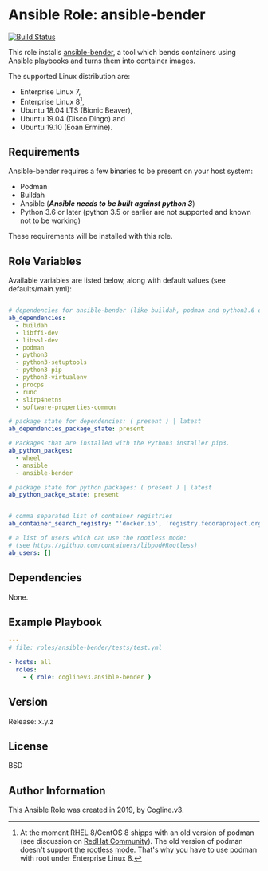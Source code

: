 # Ansible Role: ansible-bender

[![Build Status](https://travis-ci.org/coglinev3/ansible-bender.svg?branch=master)](https://travis-ci.org/coglinev3/ansible-bender)

This role installs [ansible-bender](https://github.com/TomasTomecek/ansible-bender),
a tool which bends containers using Ansible playbooks and turns them into
container images.

The supported Linux distribution are:
* Enterprise Linux 7, 
* Enterprise Linux 8[^footnote], 
* Ubuntu 18.04 LTS (Bionic Beaver),
* Ubuntu 19.04 (Disco Dingo) and
* Ubuntu 19.10 (Eoan Ermine).



[^footnote]: At the moment RHEL 8/CentOS 8 shipps with an old version of podman
  (see discussion on [RedHat Community](https://access.redhat.com/discussions/4288731 "RHEL 8.0 - latest version of Podman")).
  The old version of podman doesn't support [the rootless mode](https://github.com/containers/libpod#Rootless "rootless mode"). That's why you have to use podman with
  root under Enterprise Linux 8.

## Requirements

Ansible-bender requires a few binaries to be present on your host system:

* Podman
* Buildah
* Ansible (***Ansible needs to be built against python 3***)
* Python 3.6 or later (python 3.5 or earlier are not supported and known not to be working)

These requirements will be installed with this role.

## Role Variables

Available variables are listed below, along with default values
(see defaults/main.yml):

```yml

# dependencies for ansible-bender (like buildah, podman and python3.6 or higher)
ab_dependencies:
  - buildah
  - libffi-dev
  - libssl-dev
  - podman
  - python3
  - python3-setuptools
  - python3-pip
  - python3-virtualenv
  - procps
  - runc
  - slirp4netns
  - software-properties-common

# package state for dependencies: ( present ) | latest 
ab_dependencies_package_state: present

# Packages that are installed with the Python3 installer pip3.
ab_python_packges:
  - wheel
  - ansible
  - ansible-bender

# package state for python packages: ( present ) | latest
ab_python_packge_state: present


# comma separated list of container registries
ab_container_search_registry: "'docker.io', 'registry.fedoraproject.org', 'quay.io', 'registry.access.redhat.com', 'registry.centos.org'"

# a list of users which can use the rootless mode:
# (see https://github.com/containers/libpod#Rootless)
ab_users: []
```

## Dependencies

None.

## Example Playbook

```yml
---
# file: roles/ansible-bender/tests/test.yml

- hosts: all
  roles:
    - { role: coglinev3.ansible-bender }
```

## Version

Release: x.y.z

## License

BSD

## Author Information

This Ansible Role was created in 2019, by Cogline.v3.

